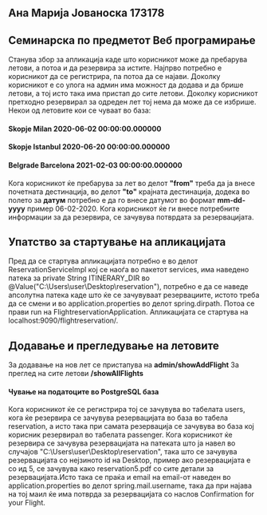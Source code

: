 ## **Ана Марија Јованоска 173178**

## **Семинарска по предметот Веб програмирање**

Станува збор за апликација каде што корисникот може да пребарува летови, а потоа и да резервира за истите.
Најпрво потребно е корисникот да се регистрира, па потоа да се најави.
Доколку корисникот е со улога на админ има можност да додава и да брише летови, а тој исто така има пристап до сите летови.
Доколку корисникот претходно резервирал за одреден лет тој нема да може да се избрише.
Некои од летовите кои се чуваат во база:
#### Skopje Milan 2020-06-02 00:00:00.000000
#### Skopje Istanbul 2020-06-20 00:00:00.000000
#### Belgrade Barcelona 2021-02-03 00:00:00.000000
Кога корисникот ќе пребарува за лет во делот **"from"** треба да ја внесе почетната дестинација, во делoт **"to"** крајната дестинација, додека во полето за **датум** потребно е да го внесе датумот во формат **mm-dd-yyyy** пример 06-02-2020.
Кога корисникот ќе ги внесе потребните информации за да резервира, се зачувува потврдата за резервацијата.

## Упатство за стартување на апликацијата

Пред да се стартува апликацијата потребно е во делот ReservationServiceImpl кој се наоѓа во пакетот services, има наведено патека 
за private String ITINERARY_DIR во @Value("C:\Users\user\Desktop\reservation"), потребно е да се наведе апсолутна патека каде што ќе се зачувуваат резервациите, истото треба да се смени и во application.properties во делот spring.dirpath.
Потоа се прави run на FlightreservationApplication.
Апликацијата се стартува на localhost:9090/flightreservation/.


## Додавање и прегледување на летовите
За додавање на нов лет се пристапува на **admin/showAddFlight**
За преглед на сите летови **/showAllFlights**

#### Чување на податоците во PostgreSQL база
Кога корисникот ќе се регистрира тој се зачувува во табелата users, кога ќе резервира се зачувува резервацијата во база во табела reservation, а исто така при самата резервација се зачувува во база кој корисник резервирал во табелата passenger.
Кога корисникот ќе резервира се зачувува резервацијата на патеката што ја навел во случајов "C:\Users\user\Desktop\reservation",
така што се зачувува резервацијата со нејзиното id на Desktop, пример ако резервацијата е со ид 5, се зачувува како reservation5.pdf со сите детали за резервацијата.Исто така се праќа и email на email-от наведен во application.properties во делот spring.mail.username, така да при најава на тој маил ќе има потврда за резервацијата со наслов Confirmation for your Flight.


